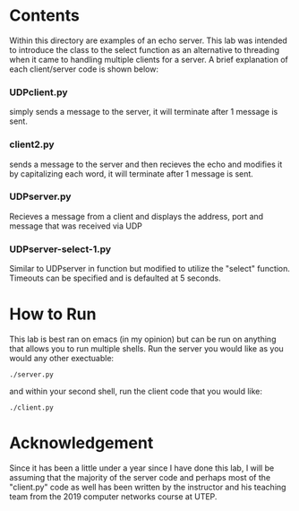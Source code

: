 # Contents
Within this directory are examples of an echo server. This lab was intended to introduce the class to the select function as an alternative to threading when it came to handling multiple clients for a server. A brief explanation of each client/server code is shown below:

### UDPclient.py 
simply sends a message to the server, it will terminate after 1 message is sent.

### client2.py
sends a message to the server and then recieves the echo and modifies it by capitalizing each word, it will terminate after 1 message is sent.

### UDPserver.py
Recieves a message from a client and displays the address, port and message that was received via UDP

### UDPserver-select-1.py
Similar to UDPserver in function but modified to utilize the "select" function. Timeouts can be specified and is defaulted at 5 seconds.

# How to Run
This lab is best ran on emacs (in my opinion) but can be run on anything that allows you to run multiple shells. Run the server you would like as you would any other exectuable:

`./server.py`

and within your second shell, run the client code that you would like:

`./client.py`




# Acknowledgement
Since it has been a little under a year since I have done this lab, I will be assuming that the majority of the server code and perhaps most of the "client.py" code as well has been written by the instructor and his teaching team from the 2019 computer networks course at UTEP. 
